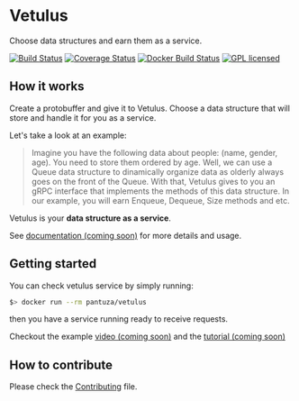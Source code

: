 # Vetulus
Choose data structures and earn them as a service.

[![Build Status](https://travis-ci.org/pantuza/vetulus.svg?branch=master)](https://travis-ci.org/pantuza/vetulus)
[![Coverage Status](https://coveralls.io/repos/github/pantuza/vetulus/badge.svg?branch=master)](https://coveralls.io/github/pantuza/vetulus?branch=master)
[![Docker Build Status](https://img.shields.io/docker/build/jrottenberg/ffmpeg.svg)](https://hub.docker.com/r/pantuza/vetulus/)
[![GPL licensed](https://img.shields.io/badge/license-GPL-blue.svg)](https://github.com/pantuza/vetulus/blob/master/LICENSE)

## How it works
Create a protobuffer and give it to Vetulus.
Choose a data structure that will store and handle it for you as a service. 

Let's take a look at an example: 
> Imagine you have the following data about people: (name, gender, age).
> You need to store them ordered by age.
> Well, we can use a Queue data structure to dinamically organize data as olderly always goes on the front of the Queue.
> With that, Vetulus gives to you an gRPC interface that implements the methods of this data structure. In our example, 
> you will earn Enqueue, Dequeue, Size methods and etc. 

Vetulus is your **data structure as a service**.

See [documentation (coming soon)]() for more details and usage.

## Getting started

You can check vetulus service by simply running:

```bash
$> docker run --rm pantuza/vetulus
```
then you have a service running ready to receive requests.

Checkout the example [video (coming soon)]() and the [tutorial (coming soon)]()


## How to contribute

Please check the
[Contributing](https://github.com/pantuza/vetulus/blob/master/CONTRIBUTING.md) file.
